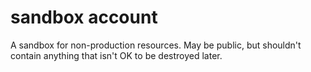 # sandbox account

A sandbox for non-production resources. May be public, but shouldn't contain anything that isn't OK to be destroyed later.